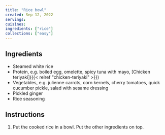 ```yaml
---
title: "Rice bowl"
created: Sep 12, 2022
servings:
cuisines:
ingredients: ["rice"]
collections: ["easy"]
---
```


## Ingredients

- Steamed white rice
- Protein, e.g. boiled egg, omelette, spicy tuna with mayo, [Chicken teriyaki]({{< relref "chicken-teriyaki" >}})
- Vegetables, e.g. julienne carrots, corn kernels, cherry tomatoes, quick cucumber pickle, salad with sesame dressing
- Pickled ginger
- Rice seasoning

## Instructions

1. Put the cooked rice in a bowl. Put the other ingredients on top.
